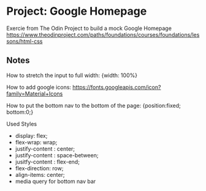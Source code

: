 # Project: Google Homepage

Exercie from The Odin Project to build a mock Google Homepage
https://www.theodinproject.com/paths/foundations/courses/foundations/lessons/html-css


## Notes

How to stretch the input to full width: 
{width: 100%}

How to add google icons:
https://fonts.googleapis.com/icon?family=Material+Icons

How to put the bottom nav to the bottom of the page:
{position:fixed; bottom:0;}

Used Styles

- display: flex;
- flex-wrap: wrap;
- justify-content : center;
- justify-content : space-between;
- jusitfy-content : flex-end;
- flex-direction: row;
- align-items: center;
- media query for bottom nav bar
